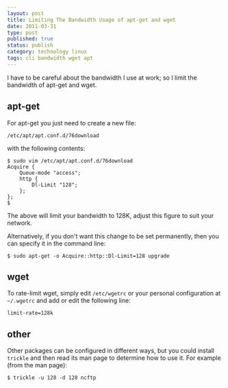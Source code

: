 ```yaml
--- 
layout: post 
title: Limiting The Bandwidth Usage of apt-get and wget
date: 2011-03-31
type: post 
published: true 
status: publish
category: technology linux
tags: cli bandwidth wget apt
---
```


I have to be careful about the bandwidth I use at work; so I limit the
bandwidth of apt-get and wget.

apt-get
-------

For apt-get you just need to create a new file:

<!--more-->

    /etc/apt/apt.conf.d/76download
    
with the following contents:

    $ sudo vim /etc/apt/apt.conf.d/76download 
    Acquire {
        Queue-mode "access";
        http {
            Dl-Limit "128";
        };
    };
    $

The above will limit your bandwidth to 128K, adjust this figure to suit
your network.

Alternatively, if you don't want this change to be set permanently, then
you can specify it in the command line:

    $ sudo apt-get -o Acquire::http::Dl-Limit=128 upgrade

wget
----

To rate-limit wget, simply edit `/etc/wgetrc` or your personal
configuration at `~/.wgetrc` and add or edit the following line:

    limit-rate=128k

other
-----

Other packages can be configured in different ways, but you could
install `trickle` and then read its man page to determine how to use it.
For example (from the man page):

    $ trickle -u 128 -d 128 ncftp

